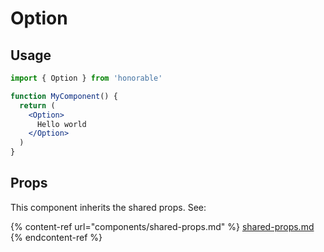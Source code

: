 # Option

## Usage

```jsx
import { Option } from 'honorable'

function MyComponent() {
  return (
    <Option>
      Hello world
    </Option>
  )
}
```

## Props

This component inherits the shared props. See:

{% content-ref url="components/shared-props.md" %}
[shared-props.md](components/shared-props.md)
{% endcontent-ref %}

